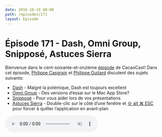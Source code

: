 ```yaml
---
date: 2016-10-19 00:00
path: /episodes/171
layout: Episode
---
```

# Épisode 171 - Dash, Omni Group, Snipposé, Astuces Sierra
<p>Bienvenue dans le cent-soixante-et-onzième <a href="https://cacaocast.com/media/cacaocast_171.mp3" title="CacaoCast Episode 171">épisode</a> de CacaoCast! Dans cet épisode, <a href="http://www.twitter.com/philippec" title="Philippe Casgrain sur Twitter">Philippe Casgrain</a> et <a href="http://www.twitter.com/philippeguitard" title="Philippe Guitard sur Twitter">Philippe Guitard</a> discutent des sujets suivants:</p>
<ul><li><a href="http://www.imore.com/solving-dash" title="Dash">Dash</a> - Malgré la polémique, Dash est toujours excellent</li>
<li><a href="https://www.omnigroup.com/blog/providing-the-best-possible-app-store-experience" title="Omni Group">Omni Group</a> - Des versions d’essai sur le Mac App Store?</li>
<li><a href="http://www.samuelwford.com/snippose" title="Snipposé">Snipposé</a> - Pour vous aider lors de vos présentations</li>
<li><a href="https://twitter.com/scottbuscemi/status/782954988456640512" title="Astuces Sierra">Astuces Sierra</a> - Double-clic sur le côté d’une fenêtre et <a href="https://twitter.com/StuFFmc/status/787405513998868480" title="⇧ alt ⌘ ESC">⇧ alt ⌘ ESC</a> pour forcer à quitter l’application en avant-plan</li>
</ul>
<p><audio controls><source src="https://cacaocast.com/media/cacaocast_171.mp3" type="audio/mpeg"><source src="https://cacaocast.com/media/cacaocast_171.mp3" type="audio/mp4">Votre navigateur ne supporte pas l'élément audio / Your browser does not support the audio element.</audio></p>
